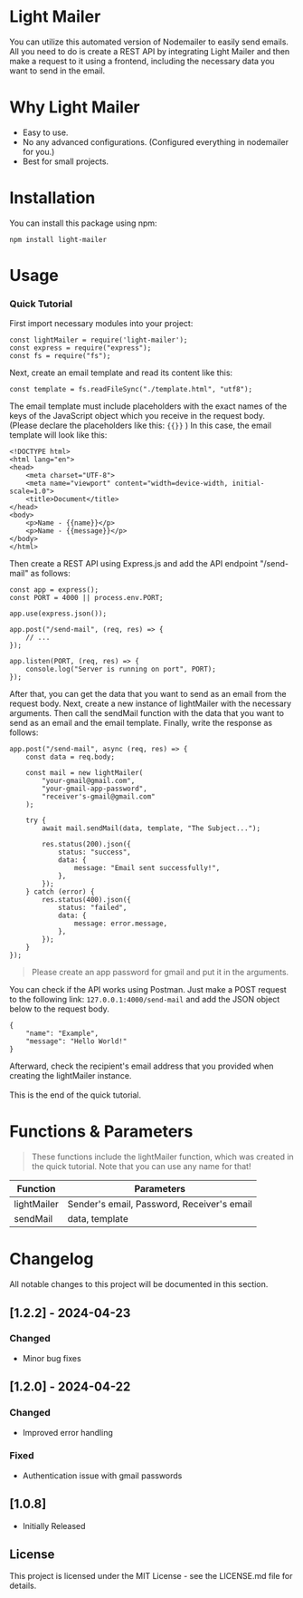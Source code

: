 # Light Mailer

You can utilize this automated version of Nodemailer to easily send emails. All you need to do is create a REST API by integrating Light Mailer and then make a request to it using a frontend, including the necessary data you want to send in the email.

# Why Light Mailer

- Easy to use.
- No any advanced configurations. (Configured everything in nodemailer for you.)
- Best for small projects.

# Installation

You can install this package using npm:

```
npm install light-mailer
```

# Usage

### Quick Tutorial

First import necessary modules into your project:

```
const lightMailer = require('light-mailer');
const express = require("express");
const fs = require("fs");
```

Next, create an email template and read its content like this:

```
const template = fs.readFileSync("./template.html", "utf8");
```

The email template must include placeholders with the exact names of the keys of the JavaScript object which you receive in the request body. (Please declare the placeholders like this: `{{}}` ) In this case, the email template will look like this:

```
<!DOCTYPE html>
<html lang="en">
<head>
    <meta charset="UTF-8">
    <meta name="viewport" content="width=device-width, initial-scale=1.0">
    <title>Document</title>
</head>
<body>
    <p>Name - {{name}}</p>
    <p>Name - {{message}}</p>
</body>
</html>
```

Then create a REST API using Express.js and add the API endpoint "/send-mail" as follows:

```
const app = express();
const PORT = 4000 || process.env.PORT;

app.use(express.json());

app.post("/send-mail", (req, res) => {
    // ...
});

app.listen(PORT, (req, res) => {
    console.log("Server is running on port", PORT);
});
```

After that, you can get the data that you want to send as an email from the request body. Next, create a new instance of lightMailer with the necessary arguments. Then call the sendMail function with the data that you want to send as an email and the email template. Finally, write the response as follows:

```
app.post("/send-mail", async (req, res) => {
    const data = req.body;

    const mail = new lightMailer(
        "your-gmail@gmail.com",
        "your-gmail-app-password",
        "receiver's-gmail@gmail.com"
    );

    try {
        await mail.sendMail(data, template, "The Subject...");

        res.status(200).json({
            status: "success",
            data: {
                message: "Email sent successfully!",
            },
        });
    } catch (error) {
        res.status(400).json({
            status: "failed",
            data: {
                message: error.message,
            },
        });
    }
});
```

> Please create an app password for gmail and put it in the arguments.

You can check if the API works using Postman. Just make a POST request to the following link: `127.0.0.1:4000/send-mail` and add the JSON object below to the request body.
```
{
    "name": "Example",
    "message": "Hello World!"
}
```

Afterward, check the recipient's email address that you provided when creating the lightMailer instance.
<br><br>
This is the end of the quick tutorial.

# Functions & Parameters

> These functions include the lightMailer function, which was created in the quick tutorial. Note that you can use any name for that!

| Function | Parameters |
|----------|----------|
| lightMailer | Sender's email, Password,  Receiver's email |
| sendMail | data, template |

# Changelog

All notable changes to this project will be documented in this section.

## [1.2.2] - 2024-04-23
### Changed
- Minor bug fixes

## [1.2.0] - 2024-04-22
### Changed
- Improved error handling

### Fixed
- Authentication issue with gmail passwords

## [1.0.8]
- Initially Released

## License

This project is licensed under the MIT License - see the LICENSE.md file for details.